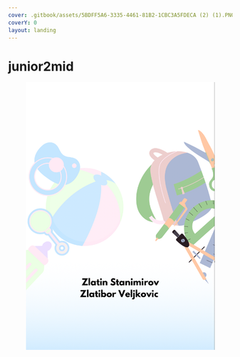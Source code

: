 ```yaml
---
cover: .gitbook/assets/5BDFF5A6-3335-4461-81B2-1CBC3A5FDECA (2) (1).PNG
coverY: 0
layout: landing
---
```


# junior2mid

<figure><img src=".gitbook/assets/cover.png" alt=""><figcaption></figcaption></figure>
